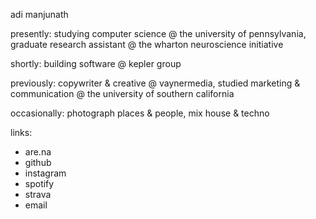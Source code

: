 adi manjunath

presently:
studying computer science @ the university of pennsylvania</a>,
graduate research assistant @ the wharton neuroscience initiative

shortly:
building software @ kepler group

previously:
copywriter & creative @ vaynermedia,
studied marketing & communication @ the university of southern california

occasionally:
photograph places & people,
mix house & techno

links:
- are.na
- github
- instagram
- spotify
- strava
- email
